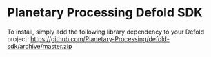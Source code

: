 # Planetary Processing Defold SDK

To install, simply add the following library dependency to your Defold project: https://github.com/Planetary-Processing/defold-sdk/archive/master.zip
